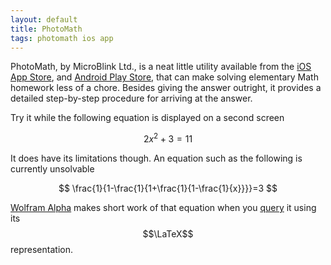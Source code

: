 ```yaml
---
layout: default
title: PhotoMath
tags: photomath ios app
---
```


PhotoMath, by MicroBlink Ltd., is a neat little utility available from the [iOS App Store](https://appsto.re/us/UPcY2.i), and [Android Play Store](https://play.google.com/store/apps/details?id=com.microblink.photomath), that can make solving elementary Math homework less of a chore. Besides giving the answer outright, it provides a detailed step-by-step procedure for arriving at the answer.

Try it while the following equation is displayed on a second screen

$$
2x^2+3=11
$$

It does have its limitations though. An equation such as the following is currently unsolvable

$$
\frac{1}{1-\frac{1}{1+\frac{1}{1-\frac{1}{x}}}}=3
$$

[Wolfram Alpha](http://www.wolframalpha.com/) makes short work of that equation when you [query](http://www.wolframalpha.com/input/?i=%5Cfrac%7B1%7D%7B1-%5Cfrac%7B1%7D%7B1%2B%5Cfrac%7B1%7D%7B1-%5Cfrac%7B1%7D%7Bx%7D%7D%7D%7D%3D3) it using its $$\LaTeX$$ representation.

